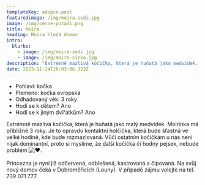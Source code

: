 ```yaml
---
templateKey: adopce-post
featuredimage: /img/moira-sedi.jpg
image: /img/cerne-pozadi.png
title: Moira
heading: Moira hledá domov
intro:
  blurbs:
    - image: /img/moira-sedi.jpg
    - image: /img/moira-sirka.jpg
description: "Extrémně mazlivá kočička, která je huňatá jako medvídek. "
date: 2023-11-14T20:03:06.323Z
---
```

* Pohlaví: kočka
* Plemeno: kočka evropská
* Odhadovaný věk: 3 roky 
* Hodí se k dětem? Ano
* Hodí se k jiným dvířátkům? Ano

Extrémně mazlivá kočička, která je huňatá jako malý medvídek. Moirinka má přibližně 3 roky. Je to opravdu kontaktní holčička, která bude šťastná ve velké hodině, kde bude rozmazlovaná. Vůči ostatním kočičkám u nás není nijak dominantní, proto si myslíme, že další kočička či hodný pejsek, nebude problém ![❤️](https://static.xx.fbcdn.net/images/emoji.php/v9/t6c/1/16/2764.png).\
\
Princezna je nyní již odčervená, odblešená, kastrovaná a čipovaná. Na svůj nový domov čeká v Dobroměřicích (Louny). V případě zájmu volejte na tel. 739 071 777.